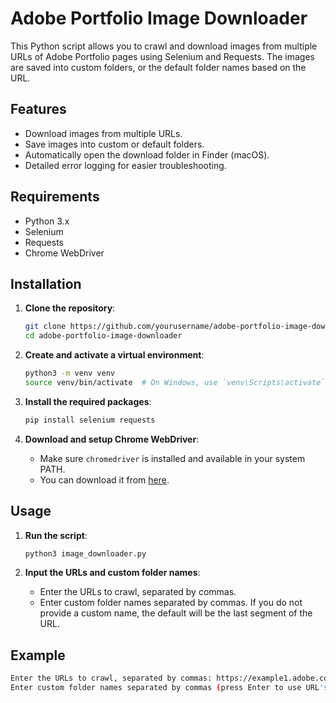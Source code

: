 # Adobe Portfolio Image Downloader

This Python script allows you to crawl and download images from multiple URLs of Adobe Portfolio pages using Selenium and Requests. The images are saved into custom folders, or the default folder names based on the URL.

## Features

- Download images from multiple URLs.
- Save images into custom or default folders.
- Automatically open the download folder in Finder (macOS).
- Detailed error logging for easier troubleshooting.

## Requirements

- Python 3.x
- Selenium
- Requests
- Chrome WebDriver

## Installation

1. **Clone the repository**:
    ```sh
    git clone https://github.com/yourusername/adobe-portfolio-image-downloader.git
    cd adobe-portfolio-image-downloader
    ```

2. **Create and activate a virtual environment**:
    ```sh
    python3 -m venv venv
    source venv/bin/activate  # On Windows, use `venv\Scripts\activate`
    ```

3. **Install the required packages**:
    ```sh
    pip install selenium requests
    ```

4. **Download and setup Chrome WebDriver**:
    - Make sure `chromedriver` is installed and available in your system PATH.
    - You can download it from [here](https://sites.google.com/a/chromium.org/chromedriver/downloads).

## Usage

1. **Run the script**:
    ```sh
    python3 image_downloader.py
    ```

2. **Input the URLs and custom folder names**:
    - Enter the URLs to crawl, separated by commas.
    - Enter custom folder names separated by commas. If you do not provide a custom name, the default will be the last segment of the URL.

## Example

```sh
Enter the URLs to crawl, separated by commas: https://example1.adobe.com/portfolio, https://example2.adobe.com/gallery
Enter custom folder names separated by commas (press Enter to use URL's name after last slash): portfolio_images, gallery_images

